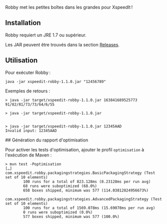 Robby met les petites boîtes dans les grandes pour XspeedIt !

## Installation

Robby requiert un JRE 1.7 ou supérieur.

Les JAR peuvent être trouvés dans la section [Releases](https://github.com/A----/xspeedit/releases).

## Utilisation

Pour exécuter Robby :

```
java -jar xspeedit-robby-1.1.0.jar "12456789"
```

Exemples de retours :

```
> java -jar target/xspeedit-robby-1.1.0.jar 163841689525773
91/82/81/73/73/64/6/55

> java -jar target/xspeedit-robby-1.1.0.jar


> java -jar target/xspeedit-robby-1.1.0.jar 12345AAD
Invalid input: 12345AAD
```

## Génération du rapport d'optimisation

Pour activer les tests d'optimisation, ajouter le profil `optimisation` à l'exécution de Maven :

```shell
> mvn test -Poptimisation
[…]
com.xspeedit.robby.packagingstrategies.BasicPackagingStrategy (Test set of 10 elements)
        100 runs for a total of 823.128ms (8.23128ms per run avg)
        68 runs were suboptimized (68.0%)
        658 boxes shipped, minimum was 577 (114.03812824956673%)

com.xspeedit.robby.packagingstrategies.AdvancedPackagingStrategy (Test set of 10 elements)
        100 runs for a total of 1569.078ms (15.69078ms per run avg)
        0 runs were suboptimized (0.0%)
        577 boxes shipped, minimum was 577 (100.0%)
```